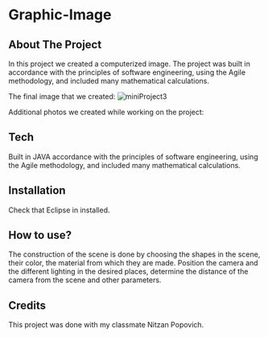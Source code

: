 # Graphic-Image

## About The Project
In this project we created a computerized image.
The project was built in accordance with the principles of software engineering, using the Agile methodology, and included many mathematical calculations.

The final image that we created:
![miniProject3](https://user-images.githubusercontent.com/85216945/123699599-22faeb00-d868-11eb-8e65-d9d27f2b19aa.jpg)


Additional photos we created while working on the project:


## Tech

Built in JAVA accordance with the principles of software engineering, using the Agile methodology, and included many mathematical calculations.

## Installation

Check that Eclipse in installed. 

## How to use?

The construction of the scene is done by choosing the shapes in the scene, their color, the material from which they are made.
Position the camera and the different lighting in the desired places, 
determine the distance of the camera from the scene and other parameters.

## Credits

This project was done with my classmate Nitzan Popovich. 




